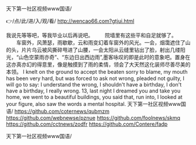 
天下第一社区视频www国语/




👉/点/此/进/入/观/看/ http://wencao66.com?gtjui.html




我说先等等吧，等我毕业以后再说吧。
　　院墙里有这些平和自足就够了。
　　车窗外，风萧瑟，雨歇歇，云和雨变幻着车窗外的风光。一会，烟霭遮住了山的头，片片乌云被风撕碎甩进了山腰，一会太阳从云缝里钻出了脸，射出几缕阳光，“山色空蒙雨亦奇”、“东边日出西边雨”,墨客咏叹的即是此时的意象吧。置身在这亦真亦幻的得意里，像是触摸到了雨的柔情，领会了大天然这化装师尽善尽美的本领。
I knelt on the ground to accept the beaten sorry to blame, my mouth has been very hard, but was forced to ask not wrong, pleaded not guilty, I will go to say: I understand the wrong, I shouldn't have a birthday, I don't have a birthday, I really wrong.
13, last night I dreamed you and take you home, we went to a beautiful buildings, you said that, run into, I looked at your figure, also saw the words a mental hospital.
天下第一社区视频www国语/ https://github.com/coternews/qubmzm
https://github.com/webnewse/pznue
https://github.com/foolnews/skmq
https://github.com/cctnews/zodfr
https://github.com/Contere/fadp





天下第一社区视频www国语/

